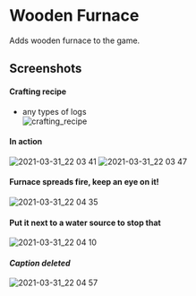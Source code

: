 # Wooden Furnace

Adds wooden furnace to the game.
## Screenshots
#### Crafting recipe
* any types of logs <br>
![crafting_recipe](https://user-images.githubusercontent.com/34912839/113204294-7069bb00-926d-11eb-82c8-95c068c351f5.png)

#### In action
![2021-03-31_22 03 41](https://user-images.githubusercontent.com/34912839/113204298-71025180-926d-11eb-9434-177cd5544f44.png)
![2021-03-31_22 03 47](https://user-images.githubusercontent.com/34912839/113204300-71025180-926d-11eb-9beb-54fcca5c34b7.png)

#### Furnace spreads fire, keep an eye on it!
![2021-03-31_22 04 35](https://user-images.githubusercontent.com/34912839/113204291-7069bb00-926d-11eb-9619-c4f5bf024c18.png)

#### Put it next to a water source to stop that
![2021-03-31_22 04 10](https://user-images.githubusercontent.com/34912839/113204289-6fd12480-926d-11eb-8436-3e809a6762db.png)

#### *Caption deleted*
![2021-03-31_22 04 57](https://user-images.githubusercontent.com/34912839/113204293-7069bb00-926d-11eb-87ff-1dae69b4a167.png)